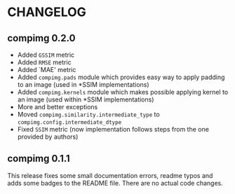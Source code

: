 # CHANGELOG

## compimg 0.2.0
- Added `GSSIM` metric
- Added `RMSE` metric
- Added `MAE' metric
- Added `compimg.pads` module which provides easy way to apply padding to an image (used in 
*SSIM implementations)
- Added `compimg.kernels` module which makes possible applying kernel to an image (used 
within *SSIM implementations)
- More and better exceptions
- Moved `compimg.similarity.intermediate_type` to `compimg.config.intermediate_dtype`
- Fixed `SSIM` metric (now implementation follows steps from the one provided by authors)

## compimg 0.1.1
This release fixes some small documentation errors, readme typos and 
adds some badges to the README file. There are no actual code changes.

